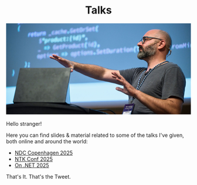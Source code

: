 <div align="center">

  # Talks
  
  ![Jody pointing at a cache in particular](jody-pointing-at-a-cache-in-particular-medium.jpg)


</div>

Hello stranger!

Here you can find slides & material related to some of the talks I've given, both online and around the world:

- [NDC Copenhagen 2025](talks/20250910-ndc-copenhagen-hybrid-caching.pdf)
- [NTK Conf 2025](talks/20250922-ntk-hybrid-caching.pdf)
- [On .NET 2025](talks/20250421-on-dotnet-every-cache-a-painting-revisited.pdf)

That's It. That's the Tweet.
